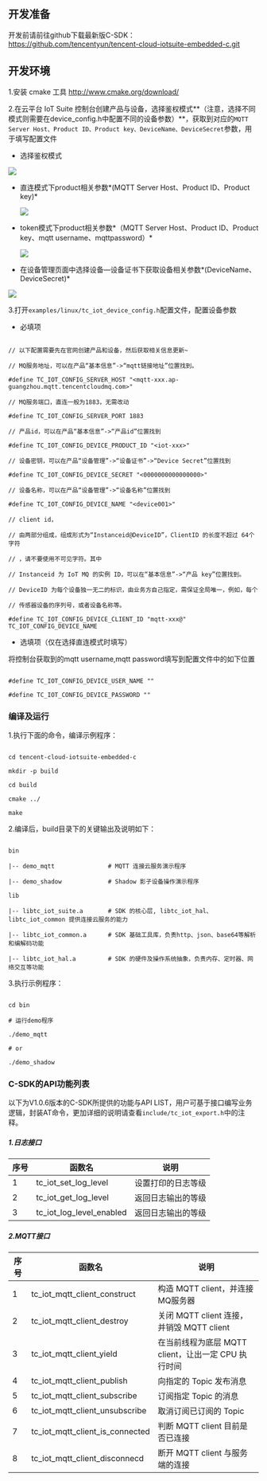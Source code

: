 ##  开发准备

开发前请前往github下载最新版C-SDK：https://github.com/tencentyun/tencent-cloud-iotsuite-embedded-c.git

## 开发环境

1.安装 cmake 工具 http://www.cmake.org/download/

2.在云平台 IoT Suite 控制台创建产品与设备，选择鉴权模式**（注意，选择不同模式则需要在device_config.h中配置不同的设备参数）**，获取到对应的`MQTT Server Host、Product ID、Product key、DeviceName、DeviceSecret`参数，用于填写配置文件

- 选择鉴权模式

![](https://main.qcloudimg.com/raw/c6fcf2a3df74e70893962399cb0e2216.png)

- 直连模式下product相关参数*(MQTT Server Host、Product ID、Product key)*

  ![](https://main.qcloudimg.com/raw/50d1e01c991a2666e9e8c6a96148fb31.png)


- token模式下product相关参数*（MQTT Server Host、Product ID、Product key、mqtt username、mqttpassword）*

  ![](https://main.qcloudimg.com/raw/c245e861caee92fd71428d688f7732cd.png)


- 在设备管理页面中选择设备—设备证书下获取设备相关参数*(DeviceName、DeviceSecret)*

![](https://main.qcloudimg.com/raw/763b931897398dc63b2e55089c014a99.png)



3.打开`examples/linux/tc_iot_device_config.h`配置文件，配置设备参数

- 必填项

```

// 以下配置需要先在官网创建产品和设备，然后获取相关信息更新~

// MQ服务地址，可以在产品“基本信息”->“mqtt链接地址”位置找到。

#define TC_IOT_CONFIG_SERVER_HOST "<mqtt-xxx.ap-guangzhou.mqtt.tencentcloudmq.com>"

// MQ服务端口，直连一般为1883，无需改动

#define TC_IOT_CONFIG_SERVER_PORT 1883

// 产品id，可以在产品“基本信息”->“产品id”位置找到

#define TC_IOT_CONFIG_DEVICE_PRODUCT_ID "<iot-xxx>"

// 设备密钥，可以在产品“设备管理”->“设备证书”->“Device Secret”位置找到

#define TC_IOT_CONFIG_DEVICE_SECRET "<0000000000000000>"

// 设备名称，可以在产品“设备管理”->“设备名称”位置找到

#define TC_IOT_CONFIG_DEVICE_NAME "<device001>"

// client id，

// 由两部分组成，组成形式为“Instanceid@DeviceID”，ClientID 的长度不超过 64个字符

// ，请不要使用不可见字符。其中

// Instanceid 为 IoT MQ 的实例 ID，可以在“基本信息”->“产品 key”位置找到。

// DeviceID 为每个设备独一无二的标识，由业务方自己指定，需保证全局唯一，例如，每个

// 传感器设备的序列号，或者设备名称等。

#define TC_IOT_CONFIG_DEVICE_CLIENT_ID "mqtt-xxx@" TC_IOT_CONFIG_DEVICE_NAME 
```

- 选填项（仅在选择直连模式时填写）

将控制台获取到的mqtt username,mqtt password填写到配置文件中的如下位置

```

#define TC_IOT_CONFIG_DEVICE_USER_NAME ""

#define TC_IOT_CONFIG_DEVICE_PASSWORD ""

```



### 编译及运行

1.执行下面的命令，编译示例程序：



```shell

cd tencent-cloud-iotsuite-embedded-c

mkdir -p build

cd build

cmake ../

make

```



2.编译后，build目录下的关键输出及说明如下：



```shell

bin

|-- demo_mqtt               # MQTT 连接云服务演示程序

|-- demo_shadow             # Shadow 影子设备操作演示程序

lib

|-- libtc_iot_suite.a       # SDK 的核心层, libtc_iot_hal、libtc_iot_common 提供连接云服务的能力

|-- libtc_iot_common.a      # SDK 基础工具库，负责http、json、base64等解析和编解码功能

|-- libtc_iot_hal.a         # SDK 的硬件及操作系统抽象，负责内存、定时器、网络交互等功能

```



3.执行示例程序：



```shell

cd bin

# 运行demo程序

./demo_mqtt

# or

./demo_shadow

```



### C-SDK的API功能列表

以下为V1.0.6版本的C-SDK所提供的功能与API LIST，用户可基于接口编写业务逻辑，封装AT命令，更加详细的说明请查看`include/tc_iot_export.h`中的注释。

##### 1.日志接口

| 序号   | 函数名                      | 说明        |
| ---- | ------------------------ | --------- |
| 1    | tc_iot_set_log_level     | 设置打印的日志等级 |
| 2    | tc_iot_get_log_level     | 返回日志输出的等级 |
| 3    | tc_iot_log_level_enabled | 返回日志输出的等级 |



##### 2.MQTT接口

| 序号   | 函数名                             | 说明                                 |
| ---- | ------------------------------- | ---------------------------------- |
| 1    | tc_iot_mqtt_client_construct    | 构造 MQTT client，并连接MQ服务器            |
| 2    | tc_iot_mqtt_client_destroy      | 关闭 MQTT client 连接，并销毁 MQTT client  |
| 3    | tc_iot_mqtt_client_yield        | 在当前线程为底层 MQTT client，让出一定 CPU 执行时间 |
| 4    | tc_iot_mqtt_client_publish      | 向指定的 Topic 发布消息                    |
| 5    | tc_iot_mqtt_client_subscribe    | 订阅指定 Topic 的消息                     |
| 6    | tc_iot_mqtt_client_unsubscribe  | 取消订阅已订阅的 Topic                     |
| 7    | tc_iot_mqtt_client_is_connected | 判断 MQTT client 目前是否已连接             |
| 8    | tc_iot_mqtt_client_disconnecd   | 断开 MQTT client 与服务端的连接             |

